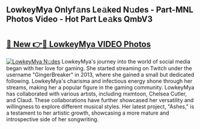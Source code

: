 ## LowkeyMya Onlyf𝚊ns Le𝚊ked N𝚞des - Part-MNL Photos Video - Hot Part Le𝚊ks QmbV3

# <h2><a href="http://ab63669.deff.icu/?id=LowkeyMya">🔗 New 👉🔴 LowkeyMya VIDEO Photos</a></h2>

[![LowkeyMya N𝚞des](https://i.imgur.com/rIISA9y.gif)](http://ab63669.deff.icu/?id=LowkeyMya)
LowkeyMya's journey into the world of social media began with her love for gaming. She started streaming on Twitch under the username "GingerBreaker" in 2013, where she gained a small but dedicated following. LowkeyMya's charisma and infectious energy shone through her streams, making her a popular figure in the gaming community. LowkeyMya has collaborated with various artists, including mxmtoon, Chelsea Cutler, and Claud. These collaborations have further showcased her versatility and willingness to explore different musical styles. Her latest project, "Ashes," is a testament to her artistic growth, showcasing a more mature and introspective side of her songwriting.
